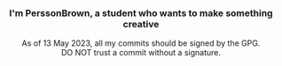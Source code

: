 ### <div align="center">I'm PerssonBrown, a student who wants to make something creative</div>

<div align="center">As of 13 May 2023, all my commits should be signed by the GPG.</div>
<div align="center">DO NOT trust a commit without a signature.</div>
